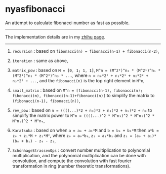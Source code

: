 # nyasfibonacci

An attempt to calculate fibonacci number as fast as possible.

---

The implementation details are in my [zhihu page](https://zhuanlan.zhihu.com/p/21525013391).

---

1. `recursion` : based on `fibonacci(n) = fibonacci(n-1) + fibonacci(n-2)`,

2. `iteration` : same as above,

3. `matrix_pow` : based on `M = [0, 1; 1, 1]`, `M^n = (M^2⁰)^n₀ * (M^2¹)^n₁ * (M^2²)^n₂ * (M^2³)^n₃ * ...`, where
`n = n₀*2⁰ + n₁*2¹ + n₂*2² + n₃*2³ + ...`, and the `fibonacci(n)` is the top right element in `M^n`,

4. `small_matrix` : based on `M^n = [fibonacci(n-1), fibonacci(n); fibonacci(n), fibonacci(n-1)+fibonacci(n)]` to simplify
the matrix to `(fibonacci(n-1), fibonacci(n))`,

5. `rev_pow` : based on `n = ((((...)*2 + n₃)*2 + n₂)*2 + n₁)*2 + n₀` to simplify the matrix power to
`M^n = ((((...)^2 * M^n₃)^2 * M^n₂)^2 * M^n₁)^2 * M^n₀`,

6. `Karatsuba` : based on when `a = a₀ + a₁*M` and `b = b₀ + b₁*M` then `a*b = z₀ + z₁*M + z₂*M²`, where
`z₀ = a₀*b₀`, `z₂ = a₁*b₁` and `z₁ = (a₀ + a₁)*(b₀ + b₁) - z₀ - z₂`,

7. `SchönhageStrassenOps` : convert number multiplication to polynomial multiplication, and the polynomial multiplication can
be done with convolution, and compute the convolution with fast fourier transformation in ring (number theoretic transformations).
